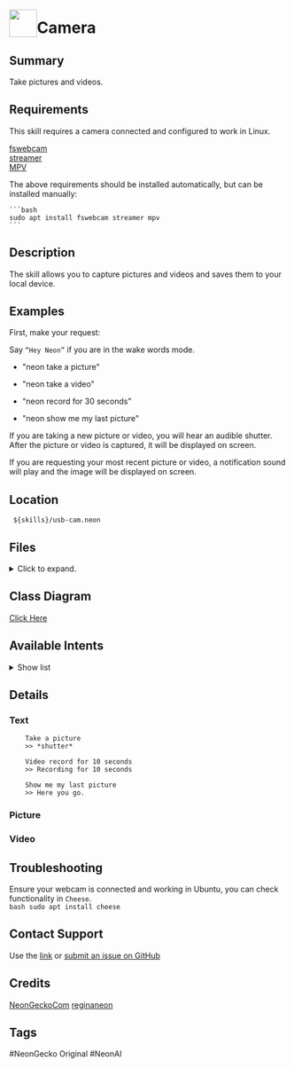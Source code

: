 # <img src='https://0000.us/klatchat/app/files/neon_images/icons/neon_skill.png' card_color="#FF8600" width="50" style="vertical-align:bottom">Camera 
  
## Summary  

Take pictures and videos.
  
## Requirements  

This skill requires a camera connected and configured to work in Linux.

[fswebcam](http://manpages.ubuntu.com/manpages/bionic/man1/fswebcam.1.html)  
[streamer](http://manpages.ubuntu.com/manpages/xenial/man1/streamer.1.html)  
[MPV](https://mpv.io/)
 
The above requirements should be installed automatically, but can be installed manually:  

    ```bash
    sudo apt install fswebcam streamer mpv
    ```

## Description  
  
The skill allows you to capture pictures and videos and saves them to your local device.
  
## Examples  
  
First, make your request:  
  
Say `“Hey Neon”` if you are in the wake words mode. 
  
- "neon take a picture"
      
- "neon take a video"
      
- “neon record for 30 seconds”

- "neon show me my last picture"

If you are taking a new picture or video, you will hear an audible shutter. After the picture or video is captured, it
will be displayed on screen.

If you are requesting your most recent picture or video, a notification sound will play and the image will be displayed
on screen.

## Location  
  

     ${skills}/usb-cam.neon

## Files
<details>
<summary>Click to expand.</summary>
<br>

    ${skills}/usb-cam.neon/
    ${skills}/usb-cam.neon/res
    ${skills}/usb-cam.neon/res/wav
    ${skills}/usb-cam.neon/res/wav/notify.wav
    ${skills}/usb-cam.neon/res/wav/beep.wav
    ${skills}/usb-cam.neon/res/wav/shutter.wav
    ${skills}/usb-cam.neon/res/wav/LICENSE
    ${skills}/usb-cam.neon/__pycache__
    ${skills}/usb-cam.neon/__pycache__/__init__.cpython-36.pyc
    ${skills}/usb-cam.neon/vocab
    ${skills}/usb-cam.neon/vocab/en-us
    ${skills}/usb-cam.neon/vocab/en-us/ShowLastIntent.intent
    ${skills}/usb-cam.neon/vocab/en-us/TakeVidIntent.intent
    ${skills}/usb-cam.neon/vocab/en-us/duration.entity
    ${skills}/usb-cam.neon/vocab/en-us/TakePicIntent.intent
    ${skills}/usb-cam.neon/README.md
    ${skills}/usb-cam.neon/__init__.py
    ${skills}/usb-cam.neon/requirements.sh
    ${skills}/usb-cam.neon/test
    ${skills}/usb-cam.neon/test/intent
    ${skills}/usb-cam.neon/test/intent/005.ShowLastIntent.intent.json
    ${skills}/usb-cam.neon/test/intent/003.TakeVidIntent.intent.json
    ${skills}/usb-cam.neon/test/intent/002.TakePicIntent.intent.json
    ${skills}/usb-cam.neon/test/intent/004.TakeVidIntent.intent.json
    ${skills}/usb-cam.neon/test/intent/001.TakePicIntent.intent.json
    ${skills}/usb-cam.neon/dialog
    ${skills}/usb-cam.neon/dialog/en-us
    ${skills}/usb-cam.neon/dialog/en-us/hour.list
    ${skills}/usb-cam.neon/dialog/en-us/minute.list
    ${skills}/usb-cam.neon/dialog/en-us/second.list
    ${skills}/usb-cam.neon/settings.json
    ${skills}/usb-cam.neon/LICENSE



</details>
  

## Class Diagram
[Click Here](https://0000.us/klatchat/app/files/neon_images/class_diagrams/usb-cam.png)
  

## Available Intents
<details>
<summary>Show list</summary>
<br>


### duration.entity

    (#|##|###) (minutes|seconds|hours) (and|)
    (#|##|###) (minute|second|hour) (and|)

### ShowLastIntent.intent

    display last picture
    display last photo
    display latest picture
    display latest photo
    display (my user |) last picture
    display my last photo
    display my latest picture
    display my latest photo
    show the last picture
    show the last photo
    show the last pic
    show the last pick
    show latest picture
    show latest photo
    show latest pic
    show latest pick
    show me my last picture
    show me my latest picture
    show me my latest photo
    show me my latest pic
    show me my latest pick
    
    display last video
    display latest video
    display my last video
    display my latest video
    show the last video
    show latest video
    show me my the last video
    show me my latest video
    playback my last video
    play back (my user |) last video
    show my user photo
    show my user picture
    show my user video

### TakePicIntent.intent

    take (my user |)picture
    take (my user |)photo
    take a picture
    camera capture
    webcam capture

### TakeVidIntent.intent

    (neon |)record (my user |){duration} video
    (neon |)video (my user |){duration}
    (neon |)take (my user |){duration} recording
    (neon |)take (my user |){duration} video
    (neon |)record for {duration}
    (neon |)video record for {duration}
    (neon |)take a video


</details>


## Details

### Text

	    Take a picture    
	    >> *shutter* 
	       
        Video record for 10 seconds    
        >> Recording for 10 seconds
        
        Show me my last picture
        >> Here you go.

### Picture

### Video

## Troubleshooting
Ensure your webcam is connected and working in Ubuntu, you can check functionality in `Cheese`.  
    ```bash
    sudo apt install cheese
    ```
 
## Contact Support
Use the [link](https://neongecko.com/ContactUs) or [submit an issue on GitHub](https://help.github.com/en/articles/creating-an-issue)

## Credits
[NeonGeckoCom](https://github.com/NeonGeckoCom)
[reginaneon](https://github.com/reginaneon)

## Tags
#NeonGecko Original
#NeonAI
